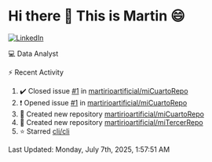 # Hi there 👋 This is Martin :smile:

[![LinkedIn](https://img.shields.io/badge/-LinkedIn-blue?style=flat&logo=linkedin&logoColor=white)](https://www.linkedin.com/in/martin-vivar-toledo-93901b291/)

:computer: Data Analyst

⚡ Recent Activity

<!--RECENT_ACTIVITY:start-->
1. ✔️ Closed issue [#1](https://github.com/martirioartificial/miCuartoRepo/issues/1) in [martirioartificial/miCuartoRepo](https://github.com/martirioartificial/miCuartoRepo)<br>
2. ❗️ Opened issue [#1](https://github.com/martirioartificial/miCuartoRepo/issues/1) in [martirioartificial/miCuartoRepo](https://github.com/martirioartificial/miCuartoRepo)<br>
3. 📔 Created new repository [martirioartificial/miCuartoRepo](https://github.com/martirioartificial/miCuartoRepo)<br>
4. 📔 Created new repository [martirioartificial/miTercerRepo](https://github.com/martirioartificial/miTercerRepo)<br>
5. ⭐ Starred [cli/cli](https://github.com/cli/cli)<br>
<!--RECENT_ACTIVITY:end-->
<!--RECENT_ACTIVITY:last_update-->
Last Updated: Monday, July 7th, 2025, 1:57:51 AM
<!--RECENT_ACTIVITY:last_update_end-->
